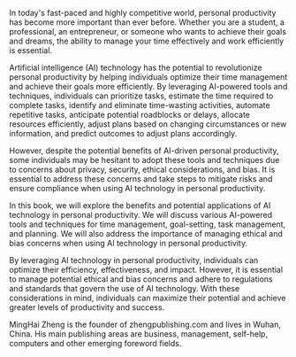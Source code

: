 
In today's fast-paced and highly competitive world, personal productivity has become more important than ever before. Whether you are a student, a professional, an entrepreneur, or someone who wants to achieve their goals and dreams, the ability to manage your time effectively and work efficiently is essential.

Artificial intelligence (AI) technology has the potential to revolutionize personal productivity by helping individuals optimize their time management and achieve their goals more efficiently. By leveraging AI-powered tools and techniques, individuals can prioritize tasks, estimate the time required to complete tasks, identify and eliminate time-wasting activities, automate repetitive tasks, anticipate potential roadblocks or delays, allocate resources efficiently, adjust plans based on changing circumstances or new information, and predict outcomes to adjust plans accordingly.

However, despite the potential benefits of AI-driven personal productivity, some individuals may be hesitant to adopt these tools and techniques due to concerns about privacy, security, ethical considerations, and bias. It is essential to address these concerns and take steps to mitigate risks and ensure compliance when using AI technology in personal productivity.

In this book, we will explore the benefits and potential applications of AI technology in personal productivity. We will discuss various AI-powered tools and techniques for time management, goal-setting, task management, and planning. We will also address the importance of managing ethical and bias concerns when using AI technology in personal productivity.

By leveraging AI technology in personal productivity, individuals can optimize their efficiency, effectiveness, and impact. However, it is essential to manage potential ethical and bias concerns and adhere to regulations and standards that govern the use of AI technology. With these considerations in mind, individuals can maximize their potential and achieve greater levels of productivity and success.

MingHai Zheng is the founder of zhengpublishing.com and lives in Wuhan, China. His main publishing areas are business, management, self-help, computers and other emerging foreword fields.
